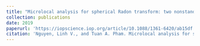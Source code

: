 ```yaml
---
title: "Microlocal analysis for spherical Radon transform: two nonstandard problems"
collection: publications
date: 2019
paperurl: 'https://iopscience.iop.org/article/10.1088/1361-6420/ab15df'
citation: 'Nguyen, Linh V., and Tuan A. Pham. Microlocal analysis for spherical Radon transform: two nonstandard problems. Inverse Problems 35.7 (2019): 074001'
---
```

